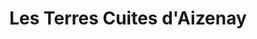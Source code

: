 ---
title: "Les Terres Cuites d'Aizenay"
url: /aizenay/les-terres-cuites-daizenay/
shop: Baumarkt
---